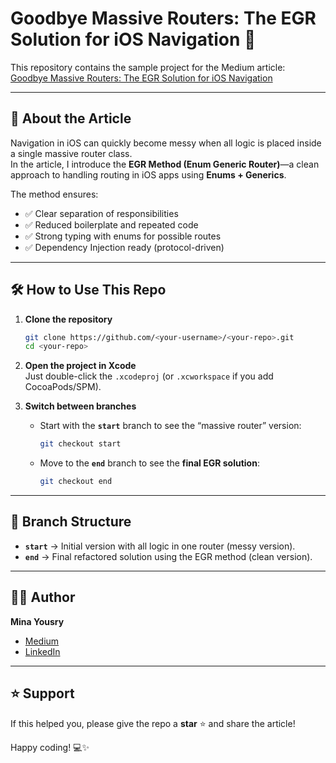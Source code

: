 # Goodbye Massive Routers: The EGR Solution for iOS Navigation 🚀

This repository contains the sample project for the Medium article:  
[Goodbye Massive Routers: The EGR Solution for iOS Navigation](https://medium.com/@mena.yousry94/goodbye-massive-routers-the-egr-solution-for-ios-navigation-ec8d570c3112)

---

## 📖 About the Article
Navigation in iOS can quickly become messy when all logic is placed inside a single massive router class.  
In the article, I introduce the **EGR Method (Enum Generic Router)**—a clean approach to handling routing in iOS apps using **Enums + Generics**.

The method ensures:
- ✅ Clear separation of responsibilities  
- ✅ Reduced boilerplate and repeated code  
- ✅ Strong typing with enums for possible routes  
- ✅ Dependency Injection ready (protocol-driven)  

---

## 🛠 How to Use This Repo

1. **Clone the repository**  
   ```bash
   git clone https://github.com/<your-username>/<your-repo>.git
   cd <your-repo>
   ```

2. **Open the project in Xcode**  
   Just double-click the `.xcodeproj` (or `.xcworkspace` if you add CocoaPods/SPM).

3. **Switch between branches**  
   - Start with the **`start`** branch to see the “massive router” version:  
     ```bash
     git checkout start
     ```
   - Move to the **`end`** branch to see the **final EGR solution**:  
     ```bash
     git checkout end
     ```

---

## 📂 Branch Structure
- **`start`** → Initial version with all logic in one router (messy version).  
- **`end`** → Final refactored solution using the EGR method (clean version).  

---

## 🧑‍💻 Author
**Mina Yousry**  
- [Medium](https://medium.com/@mena.yousry94)  
- [LinkedIn](https://www.linkedin.com/in/mina-yousry-b23930162/)  

---

## ⭐ Support
If this helped you, please give the repo a **star** ⭐ and share the article!  

Happy coding! 💻✨
